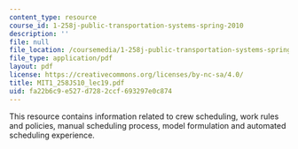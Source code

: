 ```yaml
---
content_type: resource
course_id: 1-258j-public-transportation-systems-spring-2010
description: ''
file: null
file_location: /coursemedia/1-258j-public-transportation-systems-spring-2010/fa22b6c9e527d7282ccf693297e0c874_MIT1_258JS10_lec19.pdf
file_type: application/pdf
layout: pdf
license: https://creativecommons.org/licenses/by-nc-sa/4.0/
title: MIT1_258JS10_lec19.pdf
uid: fa22b6c9-e527-d728-2ccf-693297e0c874
---
```

This resource contains information related to crew scheduling, work rules and policies, manual scheduling process, model formulation and automated scheduling experience. 